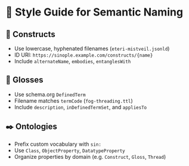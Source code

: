 # 🎨 Style Guide for Semantic Naming

## 🧵 Constructs
- Use lowercase, hyphenated filenames (`eteri-mistveil.jsonld`)
- ID URI: `https://sinople.example.com/constructs/{name}`
- Include `alternateName`, `embodies`, `entanglesWith`

## 🔖 Glosses
- Use schema.org `DefinedTerm`
- Filename matches `termCode` (`fog-threading.ttl`)
- Include `description`, `inDefinedTermSet`, and `appliesTo`

## ✒️ Ontologies
- Prefix custom vocabulary with `sin:`  
- Use `Class`, `ObjectProperty`, `DatatypeProperty`  
- Organize properties by domain (e.g. `Construct`, `Gloss`, `Thread`)
